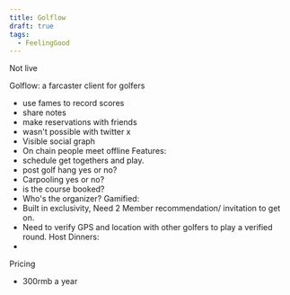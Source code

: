 ```yaml
---
title: Golflow
draft: true
tags:
  - FeelingGood
---
```

Not live 

Golflow: a farcaster client for golfers 
- use fames to record scores
- share notes 
- make reservations with friends 
- wasn't possible with twitter x 
- Visible social graph
- On chain people meet offline 
Features: 
- schedule get togethers and play. 
- post golf hang yes or no? 
- Carpooling yes or no? 
- is the course booked? 
- Who's the organizer? 
Gamified:
- Built in exclusivity, Need 2 Member recommendation/ invitation to get on.
- Need to verify GPS and location with other golfers to play a verified round.
Host Dinners: 
- 

Pricing 
- 300rmb a year 

